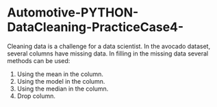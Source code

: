 # Automotive-PYTHON-DataCleaning-PracticeCase4-
Cleaning data is a challenge for a data scientist. In the avocado dataset, several columns have missing data. In filling in the missing data several methods can be used:

1. Using the mean in the column.
2. Using the model in the column.
3. Using the median in the column.
4. Drop column.
